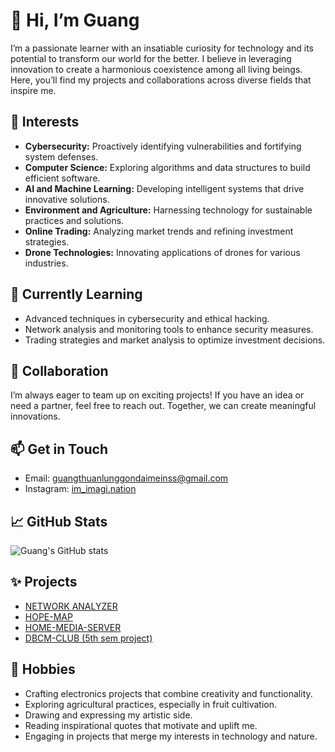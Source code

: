 # 👋 Hi, I’m Guang

I’m a passionate learner with an insatiable curiosity for technology and its potential to transform our world for the better. I believe in leveraging innovation to create a harmonious coexistence among all living beings. Here, you’ll find my projects and collaborations across diverse fields that inspire me.

## 👀 Interests

- **Cybersecurity:** Proactively identifying vulnerabilities and fortifying system defenses.
- **Computer Science:** Exploring algorithms and data structures to build efficient software.
- **AI and Machine Learning:** Developing intelligent systems that drive innovative solutions.
- **Environment and Agriculture:** Harnessing technology for sustainable practices and solutions.
- **Online Trading:** Analyzing market trends and refining investment strategies.
- **Drone Technologies:** Innovating applications of drones for various industries.

## 🌱 Currently Learning

- Advanced techniques in cybersecurity and ethical hacking.
- Network analysis and monitoring tools to enhance security measures.
- Trading strategies and market analysis to optimize investment decisions.

## 💞️ Collaboration

I’m always eager to team up on exciting projects! If you have an idea or need a partner, feel free to reach out. Together, we can create meaningful innovations.

## 📫 Get in Touch

- Email: guangthuanlunggondaimeinss@gmail.com 
- Instagram: [im_imagi.nation](https://www.instagram.com/im_imagi.nation?igsh=MTR3OWFta243MDUwdw==)

## 📈 GitHub Stats

![Guang's GitHub stats](https://github-readme-stats.vercel.app/api?username=guang84&show_icons=true&theme=radical)

## ✨ Projects

- [NETWORK ANALYZER](https://guang84.github.io/Network-Analyzer/)
- [HOPE-MAP](https://guang84.github.io/hope-map/)
- [HOME-MEDIA-SERVER](https://github.com/Guang84/HomeMedia_Server.git)
- [DBCM-CLUB (5th sem project)](https://guang84.github.io/DBCMCLUBS/)

## 🎨 Hobbies

- Crafting electronics projects that combine creativity and functionality.
- Exploring agricultural practices, especially in fruit cultivation.
- Drawing and expressing my artistic side.
- Reading inspirational quotes that motivate and uplift me.
- Engaging in projects that merge my interests in technology and nature.
